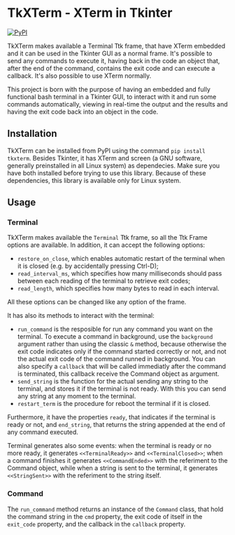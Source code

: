 # TkXTerm - XTerm in Tkinter

[![PyPI](https://img.shields.io/pypi/v/tkxterm?style=flat)](https://pypi.python.org/pypi/tkxterm/)

TkXTerm makes available a Terminal Ttk frame, that have XTerm embedded and it can be used in the Tkinter GUI as a normal frame. It's possible to send any commands to execute it, having back in the code an object that, after the end of the command, contains the exit code and can execute a callback. It's also possible to use XTerm normally.

This project is born with the purpose of having an embedded and fully functional bash terminal in a Tkinter GUI, to interact with it and run some commands automatically, viewing in real-time the output and the results and having the exit code back into an object in the code.

## Installation

TkXTerm can be installed from PyPI using the command `pip install tkxterm`.
Besides Tkinter, it has XTerm and screen (a GNU software, generally preinstalled in all Linux system) as dependecies. Make sure you have both installed before trying to use this library. Because of these dependencies, this library is available only for Linux system.

## Usage

### Terminal

TkXTerm makes available the `Terminal` Ttk frame, so all the Ttk Frame options are available.
In addition, it can accept the following options:
- `restore_on_close`, which enables automatic restart of the terminal when it is closed (e.g. by accidentally pressing Ctrl-D);
- `read_interval_ms`, which specifies how many milliseconds should pass between each reading of the terminal to retrieve exit codes;
- `read_length`, which specifies how many bytes to read in each interval.

All these options can be changed like any option of the frame.

It has also its methods to interact with the terminal:
- `run_command` is the resposible for run any command you want on the terminal. To execute a command in background, use the `background` argument rather than using the classic `&` method, because otherwise the exit code indicates only if the command started correctly or not, and not the actual exit code of the command runned in background. You can also specify a `callback` that will be called immediatly after the command is terminated, this callback receive the Command object as argument.
- `send_string` is the function for the actual sending any string to the terminal, and stores it if the terminal is not ready. With this you can send any string at any moment to the terminal.
- `restart_term` is the procedure for reboot the terminal if it is closed.

Furthermore, it have the properties `ready`, that indicates if the terminal is ready or not, and `end_string`, that returns the string appended at the end of any command executed.

Terminal generates also some events: when the terminal is ready or no more ready, it generates `<<TerminalReady>>` and `<<TerminalClosed>>`; when a command finishes it generates `<<CommandEnded>>` with the referiment to the Command object, while when a string is sent to the terminal, it generates `<<StringSent>>` with the referiment to the string itself.

### Command

The `run_command` method returns an instance of the `Command` class, that hold the command string in the `cmd` property, the exit code of itself in the `exit_code` property, and the callback in the `callback` property.
